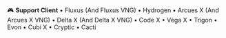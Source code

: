 🎮 **Support Client**
• Fluxus (And Fluxus VNG)
• Hydrogen
• Arcues X (And Arcues X VNG)
• Delta X (And Delta X VNG)
• Code X 
• Vega X
• Trigon
• Evon
• Cubi X
• Cryptic
• Cacti
